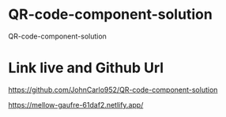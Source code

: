 # QR-code-component-solution

QR-code-component-solution

# Link live and Github Url

https://github.com/JohnCarlo952/QR-code-component-solution

https://mellow-gaufre-61daf2.netlify.app/
